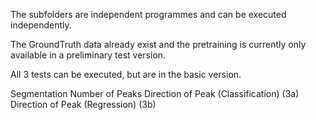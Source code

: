 The subfolders are independent programmes and can be executed independently.

The GroundTruth data already exist and the pretraining is currently only available
in a preliminary test version.

All 3 tests can be executed, but are in the basic version.

Segmentation
Number of Peaks
Direction of Peak (Classification) (3a)
Direction of Peak (Regression) (3b)